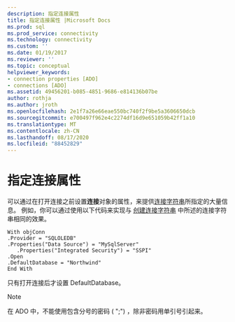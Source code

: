 ```yaml
---
description: 指定连接属性
title: 指定连接属性 |Microsoft Docs
ms.prod: sql
ms.prod_service: connectivity
ms.technology: connectivity
ms.custom: ''
ms.date: 01/19/2017
ms.reviewer: ''
ms.topic: conceptual
helpviewer_keywords:
- connection properties [ADO]
- connections [ADO]
ms.assetid: 49456201-b085-4851-9686-e814136b07be
author: rothja
ms.author: jroth
ms.openlocfilehash: 2e1f7a26e66eae550bc740f2f9be5a3606650dcb
ms.sourcegitcommit: e700497f962e4c2274df16d9e651059b42ff1a10
ms.translationtype: MT
ms.contentlocale: zh-CN
ms.lasthandoff: 08/17/2020
ms.locfileid: "88452829"
---
```

# <a name="specifying-connection-properties"></a>指定连接属性
可以通过在打开连接之前设置**连接**对象的属性，来提供[连接字符串](../../../ado/guide/data/creating-a-connection-string.md)所指定的大量信息。 例如，你可以通过使用以下代码来实现与 [创建连接字符串](../../../ado/guide/data/creating-a-connection-string.md) 中所述的连接字符串相同的效果。  
  
```  
With objConn  
.Provider = "SQLOLEDB"  
.Properties("Data Source") = "MySqlServer"  
   .Properties("Integrated Security") = "SSPI"  
.Open  
.DefaultDatabase = "Northwind"  
End With  
```  
  
 只有打开连接后才设置 DefaultDatabase。  
  
> [!NOTE]
>  在 ADO 中，不能使用包含分号的密码 ( ";") ，除非密码用单引号引起来。
